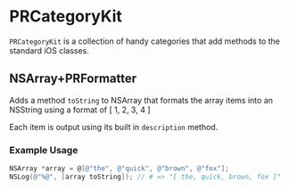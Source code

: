 PRCategoryKit
=============

`PRCategoryKit` is a collection of handy categories that add methods to the standard iOS classes.

## NSArray+PRFormatter

Adds a method `toString` to NSArray that formats the array items into an NSString using a format of [ 1, 2, 3, 4 ]

Each item is output using its built in `description` method.

### Example Usage

```objective-c
NSArray *array = @[@"the", @"quick", @"brown", @"fox"];
NSLog(@"%@", [array toString]); // # => "[ the, quick, brown, fox ]"
```

